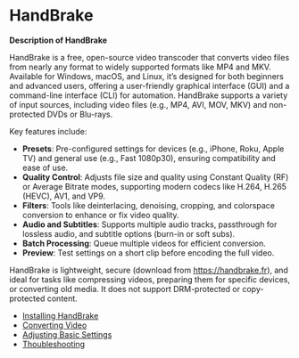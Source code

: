 # HandBrake

**Description of HandBrake**

HandBrake is a free, open-source video transcoder that converts video files from nearly any format to widely supported formats like MP4 and MKV. Available for Windows, macOS, and Linux, it’s designed for both beginners and advanced users, offering a user-friendly graphical interface (GUI) and a command-line interface (CLI) for automation. HandBrake supports a variety of input sources, including video files (e.g., MP4, AVI, MOV, MKV) and non-protected DVDs or Blu-rays.

Key features include:
- **Presets**: Pre-configured settings for devices (e.g., iPhone, Roku, Apple TV) and general use (e.g., Fast 1080p30), ensuring compatibility and ease of use.
- **Quality Control**: Adjusts file size and quality using Constant Quality (RF) or Average Bitrate modes, supporting modern codecs like H.264, H.265 (HEVC), AV1, and VP9.
- **Filters**: Tools like deinterlacing, denoising, cropping, and colorspace conversion to enhance or fix video quality.
- **Audio and Subtitles**: Supports multiple audio tracks, passthrough for lossless audio, and subtitle options (burn-in or soft subs).
- **Batch Processing**: Queue multiple videos for efficient conversion.
- **Preview**: Test settings on a short clip before encoding the full video.

HandBrake is lightweight, secure (download from https://handbrake.fr), and ideal for tasks like compressing videos, preparing them for specific devices, or converting old media. It does not support DRM-protected or copy-protected content.

* [Installing HandBrake](https://github.com/LEARN-LK/HandBrake/blob/main/Installing-HandBrake.md)
* [Converting Video](https://github.com/LEARN-LK/HandBrake/blob/main/Converting-Video.md)
* [Adjusting Basic Settings](https://github.com/LEARN-LK/HandBrake/blob/main/Adjusting-Settings.md)
* [Thoubleshooting](https://github.com/LEARN-LK/HandBrake/blob/main/Troubleshooting.md)
  
